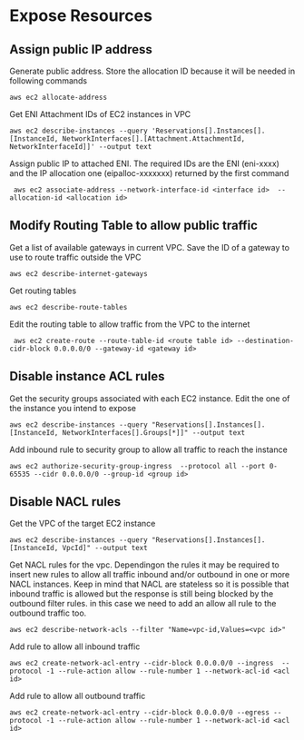 # Expose Resources

## Assign public IP address

Generate public address. Store the allocation ID because it will be needed in following commands

```
aws ec2 allocate-address
```

Get ENI Attachment IDs of EC2 instances in VPC

```
aws ec2 describe-instances --query 'Reservations[].Instances[].[InstanceId, NetworkInterfaces[].[Attachment.AttachmentId, NetworkInterfaceId]]' --output text
```

Assign public IP to attached ENI. The required IDs are the ENI (eni-xxxx) and the IP allocation one (eipalloc-xxxxxxx) returned by the first command

```
 aws ec2 associate-address --network-interface-id <interface id>  --allocation-id <allocation id>
```

## Modify Routing Table to allow public traffic

Get a list of available gateways in current VPC. Save the ID of a gateway to use to route traffic outside the VPC

```
aws ec2 describe-internet-gateways
```

Get routing tables

```
aws ec2 describe-route-tables
```

Edit the routing table to allow traffic from the VPC to the internet

```
 aws ec2 create-route --route-table-id <route table id> --destination-cidr-block 0.0.0.0/0 --gateway-id <gateway id>
```

## Disable instance ACL rules

Get the security groups associated with each EC2 instance. Edit the one of the instance you intend to expose

```
aws ec2 describe-instances --query "Reservations[].Instances[].[InstanceId, NetworkInterfaces[].Groups[*]]" --output text
```

Add inbound rule to security group to allow all traffic to reach the instance

```
aws ec2 authorize-security-group-ingress  --protocol all --port 0-65535 --cidr 0.0.0.0/0 --group-id <group id>
```

## Disable NACL rules

Get the VPC of the target EC2 instance

```
aws ec2 describe-instances --query "Reservations[].Instances[].[InstanceId, VpcId]" --output text
```

Get NACL rules for the vpc. Dependingon the rules it may be required to insert new rules to allow all traffic inbound and/or outbound in one or more NACL instances. Keep in mind that NACL are stateless so it is possible that inbound traffic is allowed but the response is still being blocked by the outbound filter rules. in this case we need to add an allow all rule to the outbound traffic too.

```
aws ec2 describe-network-acls --filter "Name=vpc-id,Values=<vpc id>"
```

Add rule to allow all inbound traffic

```
aws ec2 create-network-acl-entry --cidr-block 0.0.0.0/0 --ingress  --protocol -1 --rule-action allow --rule-number 1 --network-acl-id <acl id>
```

Add rule to allow all outbound traffic

```
aws ec2 create-network-acl-entry --cidr-block 0.0.0.0/0 --egress --protocol -1 --rule-action allow --rule-number 1 --network-acl-id <acl id>
```

